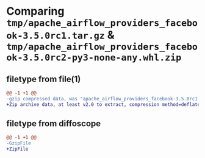 # Comparing `tmp/apache_airflow_providers_facebook-3.5.0rc1.tar.gz` & `tmp/apache_airflow_providers_facebook-3.5.0rc2-py3-none-any.whl.zip`

## filetype from file(1)

```diff
@@ -1 +1 @@
-gzip compressed data, was "apache_airflow_providers_facebook-3.5.0rc1.tar", last modified: Mon Jan 22 08:28:11 2024, max compression
+Zip archive data, at least v2.0 to extract, compression method=deflate
```

## filetype from diffoscope

```diff
@@ -1 +1 @@
-GzipFile
+ZipFile
```

